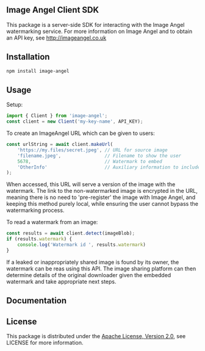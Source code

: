 ## Image Angel Client SDK

This package is a server-side SDK for interacting with the Image Angel watermarking service.
For more information on Image Angel and to obtain an API key, see http://imageangel.co.uk

## Installation

```sh
npm install image-angel
```

## Usage

Setup:
```javascript
import { Client } from 'image-angel';
const client = new Client('my-key-name', API_KEY);
```

To create an ImageAngel URL which can be given to users:
```javascript
const urlString = await client.makeUrl(
    'https://my.files/secret.jpeg', // URL for source image
    'filename.jpeg',                // Filename to show the user
    5678,                           // Watermark to embed
    'OtherInfo'                     // Auxiliary information to include in URL
);
```
When accessed, this URL will serve a version of the image with the watermark.
The link to the non-watermarked image is encrypted in the URL, meaning there is no need to 'pre-register' the image with Image Angel, and keeping this method purely local, while ensuring the user cannot bypass the watermarking process.

To read a watermark from an image:
```javascript
const results = await client.detect(imageBlob);
if (results.watermark) {
    console.log('Watermark id ', results.watermark)
}
```
If a leaked or inappropriately shared image is found by its owner,
the watermark can be reas using this API. The image sharing platform can then determine details of the original downloader given the embedded watermark and take appropriate next steps.

## Documentation

## License

This package is distributed under the
[Apache License, Version 2.0](http://www.apache.org/licenses/LICENSE-2.0),
see LICENSE for more information.
